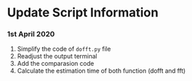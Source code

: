 # Update Script Information
### 1st April 2020
1. Simplify the code of `dofft.py` file
2. Readjust the output terminal
3. Add the comparasion code
4. Calculate the estimation time of both function (dofft and fft)

